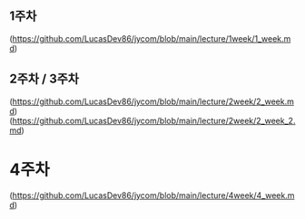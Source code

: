 ## 1주차 
(https://github.com/LucasDev86/jycom/blob/main/lecture/1week/1_week.md)

## 2주차 / 3주차 
(https://github.com/LucasDev86/jycom/blob/main/lecture/2week/2_week.md)
(https://github.com/LucasDev86/jycom/blob/main/lecture/2week/2_week_2.md)

# 4주차
(https://github.com/LucasDev86/jycom/blob/main/lecture/4week/4_week.md)
